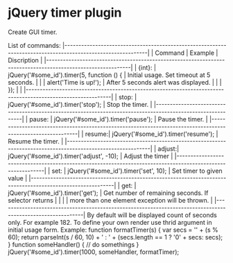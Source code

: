 jQuery timer plugin
===================

Create GUI timer.

 List of commands:
 |------------------------------------------------------------------------------------------------------------|
 | Command |                 Example                   |                     Discription                      |
 |------------------------------------------------------------------------------------------------------------|
 | {int}:  | jQuery('#some_id').timer(5, function () { | Initial usage. Set timeout at 5 seconds.             |
 |         |      alert('Time is up!');                | After 5 seconds alert was displayed.                 |
 |         |  });                                      |                                                      |
 |------------------------------------------------------------------------------------------------------------|
 |  stop:  | jQuery('#some_id').timer('stop');         | Stop the timer.                                      |
 |------------------------------------------------------------------------------------------------------------|
 |  pause: | jQuery('#some_id').timer('pause');        | Pause the timer.                                     |
 |------------------------------------------------------------------------------------------------------------|
 |  resume:| jQuery('#some_id').timer('resume');       | Resume the timer.                                    |
 |------------------------------------------------------------------------------------------------------------|
 |  adjust:| jQuery('#some_id').timer('adjust', -10);  | Adjust the timer                                     |
 |------------------------------------------------------------------------------------------------------------|
 |  set:   | jQuery('#some_id').timer('set', 10);      | Set timer to given value                             |
 |------------------------------------------------------------------------------------------------------------|
 |  get:   | jQuery('#some_id').timer('get');          | Get number of remaining seconds. If selector returns |
 |         |                                           | more than one element exception will be thrown.      |
 |------------------------------------------------------------------------------------------------------------|
 By default will be displayed count of seconds only. For example 182.
 To define your own render use thrid argument in initial usage form.
 Example:
 function formatTimer(s) {
     var secs = '' + (s % 60);
     return parseInt(s / 60, 10) + ' : ' + (secs.length == 1 ? '0' + secs: secs);
 }
 function someHandler() {
     // do somethings
 }
 jQuery('#some_id').timer(1000, someHandler, formatTimer);
